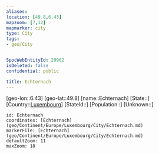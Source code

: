 ```yaml
---
aliases: 
location: [49.8,6.43]
mapzoom: [7,12] 
mapmarker: city 
type: City
tags:
- geo/City


SpocWebEntityId: 29962
isDeleted: false
confidential: public

title: Echternach
---
```

[geo-lon::6.43]
[geo-lat::49.8]
[name::Echternach]
[State::]
[Country::[Luxembourg](geo/Continent/Europe/Luxembourg.md)]
[StateId::]
[Population::]
[Unknown::]


```leaflet
id: Echternach
coordinates: [Echternach](geo/Continent/Europe/Luxembourg/City/Echternach.md)
markerFile: [Echternach](geo/Continent/Europe/Luxembourg/City/Echternach.md)
defaultZoom: 11 
maxZoom: 18
```


